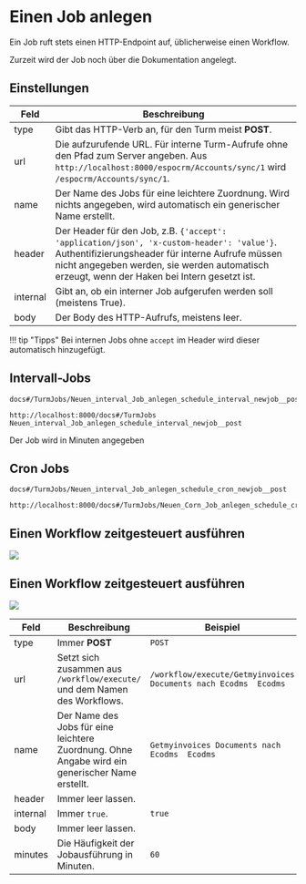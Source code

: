 
# Einen Job anlegen

Ein Job ruft stets einen HTTP-Endpoint auf, üblicherweise einen Workflow.

Zurzeit wird der Job noch über die Dokumentation angelegt.

## Einstellungen

| Feld     | Beschreibung |
|----------|--------------|
| type     | Gibt das HTTP-Verb an, für den Turm meist **POST**. |
| url      | Die aufzurufende URL. Für interne Turm-Aufrufe ohne den Pfad zum Server angeben. Aus `http://localhost:8000/espocrm/Accounts/sync/1` wird `/espocrm/Accounts/sync/1`. |
| name     | Der Name des Jobs für eine leichtere Zuordnung. Wird nichts angegeben, wird automatisch ein generischer Name erstellt. |
| header   | Der Header für den Job, z.B. `{'accept': 'application/json', 'x-custom-header': 'value'}`. Authentifizierungsheader für interne Aufrufe müssen nicht angegeben werden, sie werden automatisch erzeugt, wenn der Haken bei Intern gesetzt ist. |
| internal | Gibt an, ob ein interner Job aufgerufen werden soll (meistens True). |
| body     | Der Body des HTTP-Aufrufs, meistens leer. |

!!! tip "Tipps"
     Bei internen Jobs ohne `accept` im Header wird dieser automatisch hinzugefügt.

## Intervall-Jobs

```
docs#/TurmJobs/Neuen_interval_Job_anlegen_schedule_interval_newjob__post
```

```
http://localhost:8000/docs#/TurmJobs Neuen_interval_Job_anlegen_schedule_interval_newjob__post
```
 Der Job wird in Minuten angegeben
## Cron Jobs 
```
docs#/TurmJobs/Neuen_interval_Job_anlegen_schedule_cron_newjob__post
```

```
http://localhost:8000/docs#/TurmJobs/Neuen_Corn_Job_anlegen_schedule_cron_newjob__post
```



## Einen Workflow zeitgesteuert ausführen    
 


![](img/workflow_zeigsteuert.png)




## Einen Workflow zeitgesteuert ausführen

![](img/workflow_zeigsteuert.png)

| Feld    | Beschreibung | Beispiel |
|---------|--------------|----------|
| type    | Immer **POST** | `POST`|
| url     | Setzt sich zusammen aus `/workflow/execute/` und dem Namen des Workflows. | `/workflow/execute/Getmyinvoices Documents nach Ecodms  Ecodms` |
| name    | Der Name des Jobs für eine leichtere Zuordnung. Ohne Angabe wird ein generischer Name erstellt. | `Getmyinvoices Documents nach Ecodms  Ecodms` |
| header  | Immer leer lassen. | |
| internal| Immer `true`. | `true` |
| body    | Immer leer lassen. | |
| minutes | Die Häufigkeit der Jobausführung in Minuten. | `60` |


